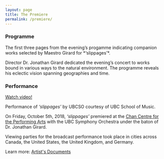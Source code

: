```yaml
---
layout: page
title: The Premiere
permalink: /premiere/
---
```



### Programme

<div id="ubcOpenCollectionsWidgetDisplay">
<script id="ubcOpenCollectionsWidget"
src="https://open.library.ubc.ca/staticfile/build/embed/item.js"
data-item="1.0389943"
data-collection="specialp"
data-metadata="false"
data-width=""
data-media="0"
async >
</script>
</div>
The first three pages from the evening’s progamme indicating companion works selected by Maestro Girard for *‘slippages’*.

Director Dr. Jonathan Girard dedicated the evening’s concert to works bound in various ways to the natural environment. The programme reveals his eclectic vision spanning geographies and time.

### Performance

<a href="https://open.library.ubc.ca/cIRcle/collections/historyofnursinginpacificcanada/46624/items/1.0347382">Watch video!<script>var w=window,d=document,e;w._fpes||(w._fpes=[],w.addEventListener("load",function(){var s=d.createElement("script");s.src="//embed.flowplayer.org/6.0.5/embed.min.js",d.body.appendChild(s)})),e=[].slice.call(d.getElementsByTagName("script"),-1)[0].parentNode,w._fpes.push({e:e,l:"",c:{"ratio":0.5625,"rtmp":0,"live":false,"origin":"https://open.library.ubc.ca/cIRcle/collections/historyofnursinginpacificcanada/46624/items/1.0347382","key":"$495598992287452","swf":"//releases.flowplayer.org/6.0.5/commercial/flowplayer.swf","swfHls":"//releases.flowplayer.org/6.0.5/commercial/flowplayerhls.swf","adaptiveRatio":true,"clip":{"sources":[{"type":"application/x-mpegurl","src":"https://open.library.ubc.ca/media/stream/m3u8/46624/1.0347382/0"},{"type":"video/mp4","src":"https://open.library.ubc.ca/media/stream/mp4/46624/1.0347382/0"}]}}});</script></a>

Performance of *‘slippages’*  by UBCSO courtesy of UBC School of Music.

On Friday, October 5th, 2018, *‘slippages’*  premiered at the [Chan Centre for the Performing Arts](https://en.wikipedia.org/wiki/Chan_Centre_for_the_Performing_Arts) with the UBC Symphony Orchestra under the baton of Dr. Jonathan Girard.


Viewing parties for the broadcast performance took place in cities across Canada, the United States, the United Kingdom, and Germany.

Learn more: [Artist's Documents](https://egrguric.github.io/slippages/artistdocuments)
